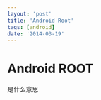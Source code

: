 ```yaml
---
layout: 'post'
title: 'Android Root'
tags: [android]
date: '2014-03-19'
---
```


# Android ROOT

是什么意思
